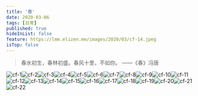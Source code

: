 ```yaml
---
title: '春'
date: 2020-03-06 
tags: [日常]
published: true
hideInList: false
feature: https://lmm.elizen.me/images/2020/03/cf-14.jpeg
isTop: false
---
```


> 春水初生，春林初盛。春风十里，不如你。 ——《春》冯唐

<!--more-->

<photos>![cf-1](https://lmm.elizen.me/images/2020/03/cf-1.jpeg)![cf-2](https://lmm.elizen.me/images/2020/03/cf-2.jpeg)![cf-3](https://lmm.elizen.me/images/2020/03/cf-3.jpeg)![cf-4](https://lmm.elizen.me/images/2020/03/cf-4.jpeg)![cf-5](https://lmm.elizen.me/images/2020/03/cf-5.jpeg)![cf-6](https://lmm.elizen.me/images/2020/03/cf-6.jpeg)![cf-7](https://lmm.elizen.me/images/2020/03/cf-7.jpeg)![cf-8](https://lmm.elizen.me/images/2020/03/cf-8.jpeg)![cf-9](https://lmm.elizen.me/images/2020/03/cf-9.jpeg)![cf-10](https://lmm.elizen.me/images/2020/03/cf-10.jpeg)![cf-11](https://lmm.elizen.me/images/2020/03/cf-11.jpeg)![cf-12](https://lmm.elizen.me/images/2020/03/cf-12.jpeg)![cf-13](https://lmm.elizen.me/images/2020/03/cf-13.jpeg)![cf-14](https://lmm.elizen.me/images/2020/03/cf-14.jpeg)![cf-15](https://lmm.elizen.me/images/2020/03/cf-15.jpeg)![cf-16](https://lmm.elizen.me/images/2020/03/cf-16.jpeg)![cf-17](https://lmm.elizen.me/images/2020/03/cf-17.jpeg)![cf-18](https://lmm.elizen.me/images/2020/03/cf-18.jpeg)![cf-19](https://lmm.elizen.me/images/2020/03/cf-19.jpeg)![cf-20](https://lmm.elizen.me/images/2020/03/cf-20.jpeg)![cf-21](https://lmm.elizen.me/images/2020/03/cf-21.jpeg)![cf-22](https://lmm.elizen.me/images/2020/03/cf-22.jpeg)</photos>